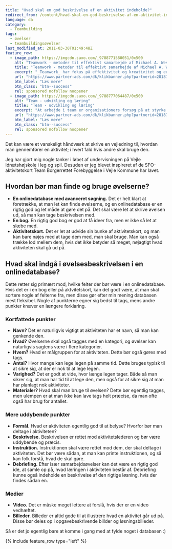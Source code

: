 ```yaml
---
title: "Hvad skal en god beskrivelse af en aktivitet indeholde?"
redirect_from: /content/hvad-skal-en-god-beskrivelse-af-en-aktivitet-indeholde
language: da
category:
  - Teambuilding
tags:
  - øvelser
  - teambuildingsøvelser
last_modified_at: 2011-03-30T01:49:48Z
feature_row:
  - image_path: https://imgcdn.saxo.com/_9788771580051/0x500
    alt: "Teamwork - metoder til effektivt samarbejde af Michael A. West"
    title: "Teamwork - metoder til effektivt samarbejde af Michael A. West"
    excerpt: "_Teamwork_ har fokus på effektivitet og kreativitet og er for alle, der på den ene eller anden måde bruger teamwork i deres dagligdag. Bogen er fyldt med praktiske eksempler og teori, der kan hjælpe et team med at opstille mål og opnå dem."
    url: "https://www.partner-ads.com/dk/klikbanner.php?partnerid=28187&bannerid=43264&htmlurl=https://www.saxo.com/dk/teamwork_michael-a-west_haeftet_9788771580051"
    btn_label: "Læs mere"
    btn_class: "btn--success"
    rel: sponsored nofollow noopener
  - image_path: https://imgcdn.saxo.com/_9788777064487/0x500
    alt: "Team - udvikling og læring"
    title: "Team - udvikling og læring"
    excerpt: "At arbejde i team er organisationers forsøg på at styrke udvikling af faglige og personlige potentialer og kompetencer. Bogens formål er at give svar på, hvordan udvikling og læring i team kan blive en succes, fx om sporten er en passende metafor til at fremme teamudvikling og læring og forståelse af samarbejde samt om team på arbejdspladsen kan skabe nye fortællinger om medarbejdernes måde at se på samarbejde og gensidig udvikling."
    url: "https://www.partner-ads.com/dk/klikbanner.php?partnerid=28187&bannerid=43264&htmlurl=https://www.saxo.com/dk/team-udvikling-og-laering_morten-bertelsen-red-reinhard-stelter-red_haeftet_9788777064487"
    btn_label: "Læs mere"
    btn_class: "btn--success"
    rel: sponsored nofollow noopener
---
```


Det kan være et vanskeligt håndværk at skrive en vejledning til, hvordan man gennemfører en aktivitet; i hvert fald hvis andre skal bruge den.

Jeg har gjort mig nogle tanker i løbet af undervisningen på Vejle Idrætshøjskole i leg og spil. Desuden er jeg blevet inspireret af de SFO-aktivitetskort Team Borgerrettet Forebyggelse i Vejle Kommune har lavet.

Hvordan bør man finde og bruge øvelserne?
-----------------------------------------

- **En onlinedatabase med avanceret søgning.** Det er helt klart at foretrække, at man let kan finde øvelserne, og en onlinedatabase er en rigtig god og let måde at gøre det på. Det skal være let at skrive øvelsen ud, så man kan tage beskrivelsen med.
- **En bog.** En rigtig god bog er god at få ideer fra, men er ikke så let at slæbe med.
- **Aktivitetskort.** Det er let at udvide sin bunke af aktivitetskort, og man kan bare nøjes med at tage dem med, man skal bruge. Man kan også trække lod mellem dem, hvis det ikke betyder så meget, nøjagtigt hvad aktiviteten skal gå ud på.

Hvad skal indgå i øvelsesbeskrivelsen i en onlinedatabase?
----------------------------------------------------------

Dette retter sig primært mod, hvilke felter der bør være i en onlinedatabase. Hvis det er i en bog eller på aktvitetskort, kan det godt være, at man skal sortere nogle af felterne fra, men disse gør efter min mening databasen mest fleksibel. Nogle af punkterne egner sig bedst til tags, mens andre punkter kræver en længere forklaring.

### Kortfattede punkter

- **Navn?** Det er naturligvis vigtigt at aktiviteten har et navn, så man kan genkende den.
- **Hvad?** Øvelserne skal også tagges med en kategori, og øvelser kan naturligvis sagtens være i flere kategorier.
- **Hvem?** Hvad er målgruppen for at aktiviteten. Dette bør også gøres med tags.
- **Antal?** Hvor mange kan lege legen på samme tid. Dette bruges typisk til at sikre sig, at der er nok til at lege legen.
- **Varighed?** Det er godt at vide, hvor længe legen tager. Både så man sikrer sig, at man har tid til at lege den, men også for at sikre sig at man har planlagt nok aktiviteter.
- **Materialer?** Hvad skal man bruge til øvelsen? Dette bør egentlig tagges, men ulempen er at man ikke kan lave tags helt præcise, da man ofte også har brug for antallet.

### Mere uddybende punkter

- **Formål.** Hvad er aktiviteten egentlig god til at belyse? Hvorfor bør man deltage i aktiviteten?
- **Beskrivelse.** Beskrivelsen er rettet mod aktivitetslederen og bør være uddybende og præcis.
- **Instruktion.** Instruktionen skal være rettet mod dem, der skal deltage i aktiviteten. Det bør være sådan, at man kan printe instruktionen, og så kan folk forstå, hvad de skal gøre.
- **Debriefing.** Efter især samarbejdsøvelser kan det være en rigtig god ide, at samle op på, hvad læringen i aktiviteten består af. Debriefing kunne også indeholde en beskrivelse af den rigtige løsning, hvis der findes sådan en.

### Medier

- **Video.** Det er måske meget lettere at forslå, hvis der er en video vedhæftet.
- **Billeder.** Billeder er altid gode til at illustrere hvad en aktivitet går ud på. Disse bør deles op i opgavebeskrivende billder og løsningsbilleder.

Så er det jo egentlig bare at komme i gang med at fylde noget i databasen :)

{% include feature_row type="left" %}
